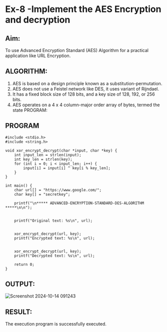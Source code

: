 # Ex-8 -Implement the AES Encryption and decryption
## Aim: 
To use Advanced Encryption Standard (AES) Algorithm for a practical application like URL Encryption. 
## ALGORITHM: 
1. AES is based on a design principle known as a substitution-permutation. 
2. AES does not use a Feistel network like DES, it uses variant of Rijndael. 
3. It has a fixed block size of 128 bits, and a key size of 128, 192, or 256 bits. 
4. AES operates on a 4 x 4 column-major order array of bytes, termed the state PROGRAM: 
## PROGRAM
```
#include <stdio.h> 
#include <string.h> 

void xor_encrypt_decrypt(char *input, char *key) { 
    int input_len = strlen(input); 
    int key_len = strlen(key); 
    for (int i = 0; i < input_len; i++) { 
        input[i] = input[i] ^ key[i % key_len]; 
    } 
}

int main() { 
    char url[] = "https://www.google.com/"; 
    char key[] = "secretkey"; 

    printf("\n***** ADVANCED-ENCRYPTION-STANDARD-DES-ALGORITHM *****\n\n"); 
    
    
    printf("Original text: %s\n", url); 
    
   
    xor_encrypt_decrypt(url, key); 
    printf("Encrypted text: %s\n", url); 
    
  
    xor_encrypt_decrypt(url, key); 
    printf("Decrypted text: %s\n", url); 
    
    return 0; 
}

```
## OUTPUT: 
![Screenshot 2024-10-14 091243](https://github.com/user-attachments/assets/bafc87b0-01e5-498e-b7b7-4f8121a9f9b4)


## RESULT: 
The execution program is successfully executed.
